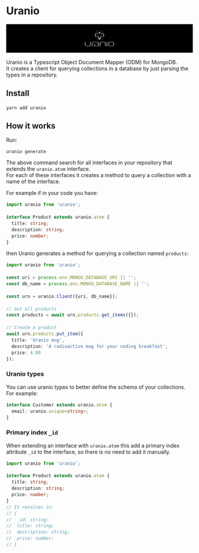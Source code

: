 # Uranio

![uranio logo](./img/uranio_logo_1440x220.png)

Uranio is a Typescript Object Document Mapper (ODM) for MongoDB.\
It creates a client for querying collections in a database by just parsing
the types in a repository.

## Install

```
yarn add uranio
```

## How it works

Run:
```
uranio generate
```

The above command search for all interfaces in your repository that extends
the `uranio.atom` interface.\
For each of these interfaces it creates a method to query a collection with a
name of the interface.

For example if in your code you have:

```typescript
import uranio from 'uranio';

interface Product extends uranio.atom {
  title: string;
  description: string;
  price: number;
}
```

then Uranio generates a method for querying a collection named `products`:

```typescript
import uranio from 'uranio';

const uri = process.env.MONGO_DATABASE_URI || '';
const db_name = process.env.MONGO_DATABASE_NAME || '';

const urn = uranio.Client({uri, db_name});

// Get all products
const products = await urn.products.get_items({});

// Create a product
await urn.products.put_item({
  title: 'Uranio mug',
  description: 'A radioactive mug for your coding breakfast',
  price: 4.99
});
```

### Uranio types

You can use uranio types to better define the schema of your collections.\
For example:

```typescript
interface Customer extends uranio.atom {
  email: uranio.unique<string>;
}
```

### Primary index `_id`

When extending an interface with `uranio.atom` this add a primary index
attribute `_id` to the interface, so there is no need to add it manually.

```typescript
import uranio from 'uranio';

interface Product extends uranio.atom {
  title: string;
  description: string;
  price: number;
}
// It resolves in:
// {
//  _id: string;
//  title: string;
//  description: string;
//  price: number;
// }
```



